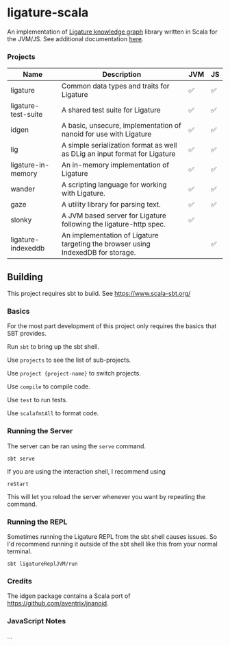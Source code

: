 # ligature-scala
An implementation of [Ligature knowledge graph](https://ligature.dev) library written in Scala for the JVM/JS.
See additional documentation [here](https://github.com/almibe/ligature-documentation).

### Projects

| Name                | Description                                                                      | JVM | JS |
| ------------------- | -------------------------------------------------------------------------------- | --- | -- |
| ligature            | Common data types and traits for Ligature                                        | ✅   | ✅ |
| ligature-test-suite | A shared test suite for Ligature                                                 | ✅   | ✅ |
| idgen               | A basic, unsecure, implementation of nanoid for use with Ligature                 | ✅   | ✅ |
| lig                 | A simple serialization format as well as DLig an input format for Ligature       | ✅   | ✅ |
| ligature-in-memory  | An in-memory implementation of Ligature                                          | ✅   | ✅ |
| wander              | A scripting language for working with Ligature.                                  | ✅   | ✅ |
| gaze                | A utility library for parsing text.                                              | ✅   | ✅ |
| slonky              | A JVM based server for Ligature following the ligature-http spec.                | ✅   |   |
| ligature-indexeddb  | An implementation of Ligature targeting the browser using IndexedDB for storage. |     | ✅ |

## Building
This project requires sbt to build.
See https://www.scala-sbt.org/

### Basics

For the most part development of this project only requires the basics that SBT provides.

Run `sbt` to bring up the sbt shell.

Use `projects` to see the list of sub-projects.

Use `project {project-name}` to switch projects.

Use `compile` to compile code.

Use `test` to run tests.

Use `scalafmtAll` to format code.

### Running the Server

The server can be ran using the `serve` command.

`sbt serve`

If you are using the interaction shell, I recommend using

`reStart`

This will let you reload the server whenever you want by repeating the command.

### Running the REPL

Sometimes running the Ligature REPL from the sbt shell causes issues.
So I'd recommend running it outside of the sbt shell like this from your normal terminal.

`sbt ligatureReplJVM/run`

### Credits

The idgen package contains a Scala port of https://github.com/aventrix/jnanoid.

### JavaScript Notes

...
